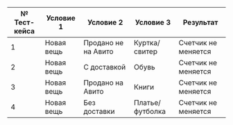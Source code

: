 |№ Тест-кейса |Условие 1|Условие 2|Условие 3| Результат|
|-------------|---------|---------|---------|----------|
|1|Новая вещь|Продано не на Авито|Куртка/свитер|Счетчик не меняется|
|2|Новая вещь|С доставкой|Обувь|Счетчик не меняется|
|3|Новая вещь|Продано на Авито|Книги|Счетчик не меняется|
|4|Новая вещь|Без доставки|Платье/футболка|Счетчик не меняется|
